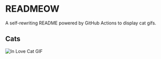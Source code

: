 # READMEOW

A self-rewriting README powered by GitHub Actions to display cat gifs.

## Cats

![In Love Cat GIF](https://media4.giphy.com/media/MDJ9IbxxvDUQM/200.gif?cid=9acd02daajic2ex5es688x10c0yja4odb5zb6zhya7o3f6hs&ep=v1_gifs_search&rid=200.gif&ct=g)
